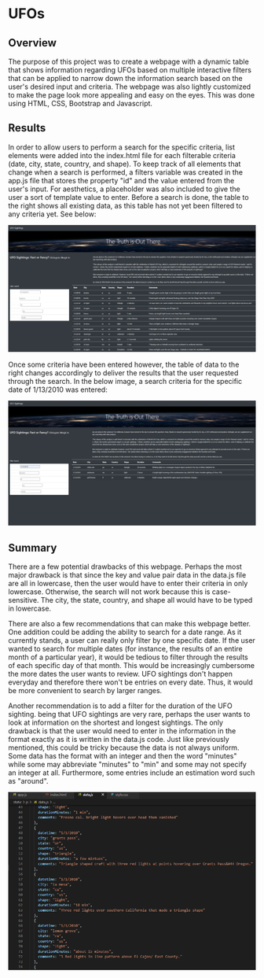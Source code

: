 # UFOs

## Overview
The purpose of this project was to create a webpage with a dynamic table that shows information regarding UFOs based on multiple interactive filters that can be applied to narrow down the information search based on the user's desired input and criteria. The webpage was also lightly customized to make the page look more appealing and easy on the eyes. This was done using HTML, CSS, Bootstrap and Javascript.

## Results
In order to allow users to perform a search for the specific criteria, list elements were added into the index.html file for each filterable criteria (date, city, state, country, and shape). To keep track of all elements that change when a search is performed, a filters variable was created in the app.js file that stores the property "id" and the value entered from the user's input. For aesthetics, a placeholder was also included to give the user a sort of template value to enter. Before a search is done, the table to the right shows all existing data, as this table has not yet been filtered to any criteria yet. See below:

![ufopage](static/images/ufo_page.png) 

Once some criteria have been entered however, the table of data to the right changes accordingly to deliver the results that the user requested through the search. In the below image, a search criteria for the specific date of 1/13/2010 was entered:

![ufosearch](static/images/ufo_search.png) 

## Summary
There are a few potential drawbacks of this webpage. Perhaps the most major drawback is that since the key and value pair data in the data.js file are all in lowercase, then the user would have to enter their criteria in only lowercase. Otherwise, the search will not work because this is case-sensitive. The city, the state, country, and shape all would have to be typed in lowercase.

There are also a few recommendations that can make this webpage better. One addition could be adding the ability to search for a date range. As it currently stands, a user can really only filter by one specific date. If the user wanted to search for multiple dates (for instance, the results of an entire month of a particular year), it would be tedious to filter through the results of each specific day of that month. This would be increasingly cumbersome the more dates the user wants to review. UFO sightings don't happen everyday and therefore there won't be entries on every date. Thus, it would be more convenient to search by larger ranges.

Another recommendation is to add a filter for the duration of the UFO sighting. being that UFO sightings are very rare, perhaps the user wants to look at information on the shortest and longest sightings. The only drawback is that the user would need to enter in the information in the format exactly as it is written in the data.js code. Just like previously mentioned, this could be tricky because the data is not always uniform. Some data has the format with an integer and then the word "minutes" while some may abbreviate "minutes" to "min" and some may not specify an integer at all. Furthermore, some entries include an estimation word such as "around".

![datajs](static/images/datajs.png) 

